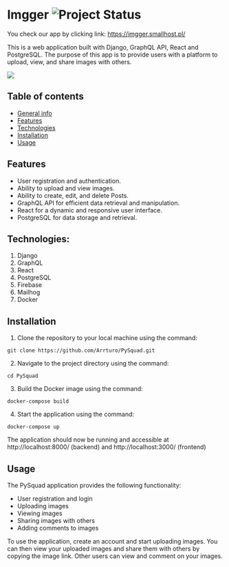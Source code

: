 # Imgger ![Project Status](https://img.shields.io/badge/status-in%20progress-yellow)
You check our app by clicking link: https://imgger.smallhost.pl/

This is a web application built with Django, GraphQL API, React and PostgreSQL. The purpose of this app is to provide users with a platform to upload, view, and share images with others.

![](https://i.imgur.com/YG9kjhs.gif)

## Table of contents
* [General info](#pysquad)
* [Features](#features)
* [Technologies](#technologies)
* [Installation](#installation)
* [Usage](#usage)

## Features
- User registration and authentication.
- Ability to upload and view images.
- Ability to create, edit, and delete Posts.
- GraphQL API for efficient data retrieval and manipulation.
- React for a dynamic and responsive user interface.
- PostgreSQL for data storage and retrieval.

## Technologies:
1. Django
2. GraphQL
3. React
4. PostgreSQL
5. Firebase
6. Mailhog
7. Docker

## Installation
1. Clone the repository to your local machine using the command: 
```
git clone https://github.com/Arrturo/PySquad.git
```
2. Navigate to the project directory using the command: 
```
cd PySquad
```
3. Build the Docker image using the command: 
```
docker-compose build
```
4. Start the application using the command: 
```
docker-compose up
```
The application should now be running and accessible at http://localhost:8000/ (backend) and http://localhost:3000/ (frontend)

## Usage
The PySquad application provides the following functionality:
* User registration and login
* Uploading images
* Viewing images
* Sharing images with others
* Adding comments to images

To use the application, create an account and start uploading images. You can then view your uploaded images and share them with others by copying the image link. Other users can view and comment on your images.
